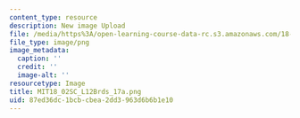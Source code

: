 ```yaml
---
content_type: resource
description: New image Upload
file: /media/https%3A/open-learning-course-data-rc.s3.amazonaws.com/18-02sc-multivariable-calculus-fall-2010/87ed36dc1bcbcbea2dd3963d6b6b1e10_MIT18_02SC_L12Brds_17a.png
file_type: image/png
image_metadata:
  caption: ''
  credit: ''
  image-alt: ''
resourcetype: Image
title: MIT18_02SC_L12Brds_17a.png
uid: 87ed36dc-1bcb-cbea-2dd3-963d6b6b1e10
---
```

